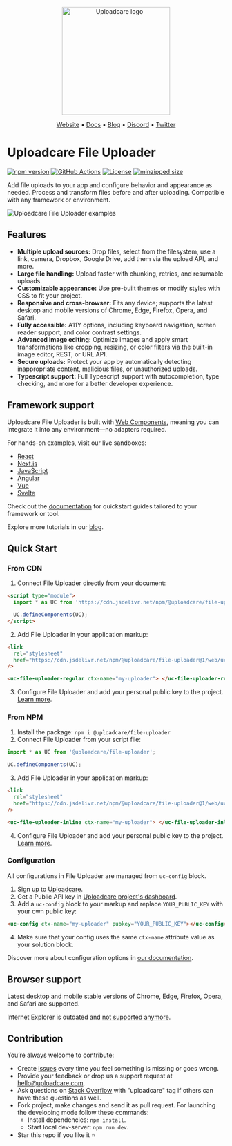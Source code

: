 <p align="center">
  <a href="https://uploadcare.com/?ref=github-readme">
    <picture>
      <source media="(prefers-color-scheme: light)" srcset="https://ucarecdn.com/1b4714cd-53be-447b-bbde-e061f1e5a22f/logosafespacetransparent.svg">
      <source media="(prefers-color-scheme: dark)" srcset="https://ucarecdn.com/3b610a0a-780c-4750-a8b4-3bf4a8c90389/logotransparentinverted.svg">
      <img width=250 alt="Uploadcare logo" src="https://ucarecdn.com/1b4714cd-53be-447b-bbde-e061f1e5a22f/logosafespacetransparent.svg">
    </picture>
  </a>
</p>
<p align="center">
  <a href="https://uploadcare.com/?ref=github-readme">Website</a> •
  <a href="https://uploadcare.com/docs/file-uploader?ref=github-readme">Docs</a> • 
  <a href="https://uploadcare.com/blog?ref=github-readme">Blog</a> • 
  <a href="https://discord.gg/mKWRgRsVz8?ref=github-readme">Discord</a> •
  <a href="https://twitter.com/Uploadcare?ref=github-readme">Twitter</a>
</p>

# Uploadcare File Uploader

[![npm version](https://badge.fury.io/js/@uploadcare%2Ffile-uploader.svg)](https://www.npmjs.com/package/@uploadcare/file-uploader)
[![GitHub Actions](https://github.com/uploadcare/blocks/workflows/checks/badge.svg)](https://github.com/uploadcare/blocks/actions?query=workflow%3ABuild+branch%3Amaster)
[![License](https://img.shields.io/badge/License-MIT-blue.svg)](https://opensource.org/licenses/MIT)
[![minzipped size](https://img.shields.io/bundlephobia/minzip/@uploadcare/file-uploader@latest)](https://bundlephobia.com/package/@uploadcare/file-uploader@latest)

Add file uploads to your app and configure behavior and appearance as needed. Process and transform files before and after uploading. Compatible with any framework or environment.

<img alt="Uploadcare File Uploader examples" src="https://ucarecdn.com/916a1054-ca44-4c4a-9f7b-99fa499043d9/-/preview/">

## Features

- **Multiple upload sources:** Drop files, select from the filesystem, use a link, camera, Dropbox, Google Drive, add them via the upload API, and more.
- **Large file handling:** Upload faster with chunking, retries, and resumable uploads.
- **Customizable appearance:** Use pre-built themes or modify styles with CSS to fit your project.
- **Responsive and cross-browser:** Fits any device; supports the latest desktop and mobile versions of Chrome, Edge, Firefox, Opera, and Safari.
- **Fully accessible:** A11Y options, including keyboard navigation, screen reader support, and color contrast settings.
- **Advanced image editing:** Optimize images and apply smart transformations like cropping, resizing, or color filters via the built-in image editor, REST, or URL API.
- **Secure uploads:** Protect your app by automatically detecting inappropriate content, malicious files, or unauthorized uploads.
- **Typescript support:** Full Typescript support with autocompletion, type checking, and more for a better developer experience.

## Framework support

Uploadcare File Uploader is built with [Web Components](https://developer.mozilla.org/en-US/docs/Web/API/Web_components), meaning you can integrate it into any environment—no adapters required.

For hands-on examples, visit our live sandboxes:

- [React](https://github.com/uploadcare/file-uploader-examples/tree/main/examples/react-uploader)
- [Next.js](https://github.com/uploadcare/file-uploader-examples/tree/main/examples/next-uploader)
- [JavaScript](https://github.com/uploadcare/file-uploader-examples/tree/main/examples/js-uploader)
- [Angular](https://github.com/uploadcare/file-uploader-examples/tree/main/examples/angular-uploader)
- [Vue](https://github.com/uploadcare/file-uploader-examples/tree/main/examples/vue-uploader)
- [Svelte](https://github.com/uploadcare/file-uploader-examples/tree/main/examples/svelte-uploader)

Check out the [documentation](https://uploadcare.com/docs/integrations/?ref=github-readme) for quickstart guides tailored to your framework or tool.

Explore more tutorials in our [blog](https://uploadcare.com/blog/category/uploading/?ref=github-readme).

## Quick Start

### From CDN

1. Connect File Uploader directly from your document:

```html
<script type="module">
  import * as UC from 'https://cdn.jsdelivr.net/npm/@uploadcare/file-uploader@1/web/file-uploader.min.js';

  UC.defineComponents(UC);
</script>
```

2. Add File Uploader in your application markup:

```html
<link
  rel="stylesheet"
  href="https://cdn.jsdelivr.net/npm/@uploadcare/file-uploader@1/web/uc-file-uploader-regular.min.css"
/>

<uc-file-uploader-regular ctx-name="my-uploader"> </uc-file-uploader-regular>
```

3. Configure File Uploader and add your personal public key to the project. [Learn more](#configuration).

### From NPM

1. Install the package: `npm i @uploadcare/file-uploader`
2. Connect File Uploader from your script file:

```js
import * as UC from '@uploadcare/file-uploader';

UC.defineComponents(UC);
```

3. Add File Uploader in your application markup:

```html
<link
  rel="stylesheet"
  href="https://cdn.jsdelivr.net/npm/@uploadcare/file-uploader@1/web/uc-file-uploader-regular.min.css"
/>

<uc-file-uploader-inline ctx-name="my-uploader"> </uc-file-uploader-inline>
```

4. Configure File Uploader and add your personal public key to the project. [Learn more](#configuration).

### Configuration

All configurations in File Uploader are managed from `uc-config` block.

1. Sign up to [Uploadcare](https://app.uploadcare.com/accounts/signup/?ref=github-readme).
2. Get a Public API key in [Uploadcare project's dashboard](https://app.uploadcare.com/projects/-/api-keys/?ref=github-readme).
3. Add a `uc-config` block to your markup and replace `YOUR_PUBLIC_KEY` with your own public key:

```html
<uc-config ctx-name="my-uploader" pubkey="YOUR_PUBLIC_KEY"></uc-config>
```

4. Make sure that your config uses the same `ctx-name` attribute value as your solution block.

Discover more about configuration options in [our documentation](https://uploadcare.com/docs/file-uploader/configuration/?ref=github-readme).

## Browser support

Latest desktop and mobile stable versions of Chrome, Edge, Firefox, Opera, and Safari are supported.

Internet Explorer is outdated and [not supported anymore](https://uploadcare.com/blog/uploadcare-stops-internet-explorer-support/?ref=github-readme).

## Contribution

You’re always welcome to contribute:

- Create [issues](https://github.com/uploadcare/file-uploader/issues) every time you feel something is missing or goes wrong.
- Provide your feedback or drop us a support request at <a href="mailto:hello@uploadcare.com">hello@uploadcare.com</a>.
- Ask questions on [Stack Overflow](https://stackoverflow.com/questions/tagged/uploadcare) with "uploadcare" tag if others can have these questions as well.
- Fork project, make changes and send it as pull request. For launching the developing mode follow these commands:
  - Install dependencies: `npm install`.
  - Start local dev-server: `npm run dev`.
- Star this repo if you like it ⭐️
